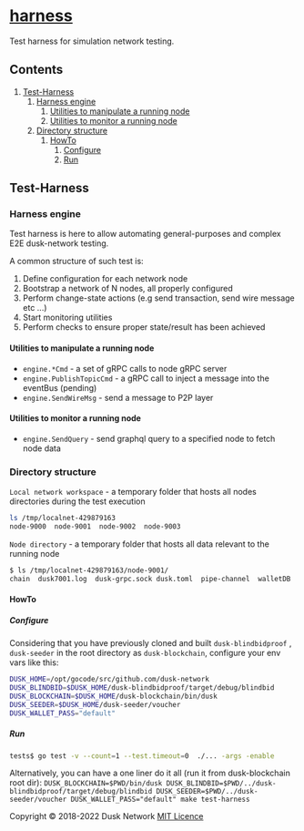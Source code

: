 # [harness](./harness)

Test harness for simulation network testing.

<!-- ToC start -->
##  Contents

   1. [Test-Harness](#test-harness)
      1. [Harness engine](#harness-engine)
         1. [Utilities to manipulate a running node](#utilities-to-manipulate-a-running-node)
         1. [Utilities to monitor a running node](#utilities-to-monitor-a-running-node)
      1. [Directory structure](#directory-structure)
         1. [HowTo](#howto)
            1. [Configure](#configure)
            1. [Run](#run)
<!-- ToC end -->

## Test-Harness

### Harness engine

Test harness is here to allow automating general-purposes and complex E2E
dusk-network testing.

A common structure of such test is:

1. Define configuration for each network node
2. Bootstrap a network of N nodes, all properly configured
3. Perform change-state actions \(e.g send transaction, send wire message etc
   ...\)
4. Start monitoring utilities
5. Perform checks to ensure proper state/result has been achieved

#### Utilities to manipulate a running node

* `engine.*Cmd` - a set of gRPC calls to node gRPC server
* `engine.PublishTopicCmd` - a gRPC call to inject a message into the eventBus
  \(pending\)
* `engine.SendWireMsg` - send a message to P2P layer

#### Utilities to monitor a running node

* `engine.SendQuery` - send graphql query to a specified node to fetch node data

### Directory structure

`Local network workspace` - a temporary folder that hosts all nodes directories
during the test execution

```bash
ls /tmp/localnet-429879163                                                                                 
node-9000  node-9001  node-9002  node-9003
```

`Node directory` - a temporary folder that hosts all data relevant to the
running node

```bash
$ ls /tmp/localnet-429879163/node-9001/
chain  dusk7001.log  dusk-grpc.sock dusk.toml  pipe-channel  walletDB
```

#### HowTo

##### Configure

Considering that you have previously cloned and built `dusk-blindbidproof`
, `dusk-seeder` in the root directory as `dusk-blockchain`, configure your env
vars like this:

```bash
DUSK_HOME=/opt/gocode/src/github.com/dusk-network
DUSK_BLINDBID=$DUSK_HOME/dusk-blindbidproof/target/debug/blindbid
DUSK_BLOCKCHAIN=$DUSK_HOME/dusk-blockchain/bin/dusk
DUSK_SEEDER=$DUSK_HOME/dusk-seeder/voucher
DUSK_WALLET_PASS="default"
```

##### Run

```bash
tests$ go test -v --count=1 --test.timeout=0  ./... -args -enable
```

Alternatively, you can have a one liner do it all \(run it from dusk-blockchain
root
dir\): `DUSK_BLOCKCHAIN=$PWD/bin/dusk DUSK_BLINDBID=$PWD/../dusk-blindbidproof/target/debug/blindbid DUSK_SEEDER=$PWD/../dusk-seeder/voucher DUSK_WALLET_PASS="default" make test-harness`

Copyright © 2018-2022 Dusk Network
[MIT Licence](https://github.com/dusk-network/dusk-blockchain/blob/master/LICENSE)

